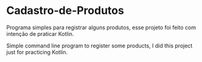 # Cadastro-de-Produtos
Programa simples para registrar alguns produtos, esse projeto foi feito com intenção de praticar Kotlin.

Simple command line program to register some products, I did this project just for practicing Kotlin.
